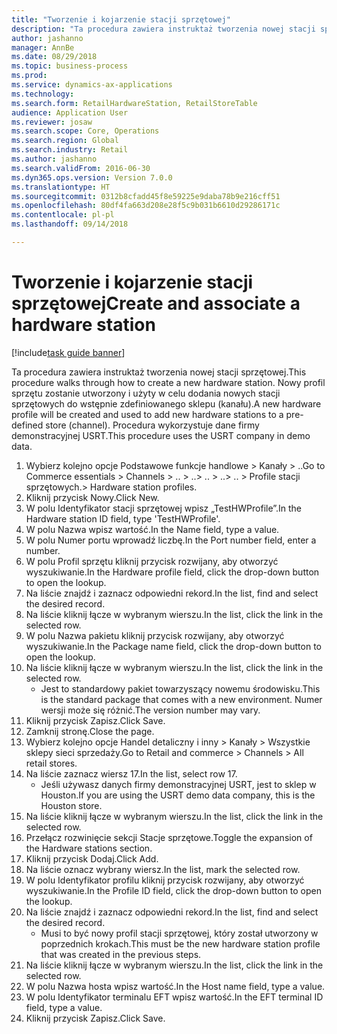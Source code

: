 ```yaml
--- 
title: "Tworzenie i kojarzenie stacji sprzętowej"
description: "Ta procedura zawiera instruktaż tworzenia nowej stacji sprzętowej."
author: jashanno
manager: AnnBe
ms.date: 08/29/2018
ms.topic: business-process
ms.prod: 
ms.service: dynamics-ax-applications
ms.technology: 
ms.search.form: RetailHardwareStation, RetailStoreTable
audience: Application User
ms.reviewer: josaw
ms.search.scope: Core, Operations
ms.search.region: Global
ms.search.industry: Retail
ms.author: jashanno
ms.search.validFrom: 2016-06-30
ms.dyn365.ops.version: Version 7.0.0
ms.translationtype: HT
ms.sourcegitcommit: 0312b8cfadd45f8e59225e9daba78b9e216cff51
ms.openlocfilehash: 80df4fa663d208e28f5c9b031b6610d29286171c
ms.contentlocale: pl-pl
ms.lasthandoff: 09/14/2018

---
```

# <a name="create-and-associate-a-hardware-station"></a><span data-ttu-id="160bb-103">Tworzenie i kojarzenie stacji sprzętowej</span><span class="sxs-lookup"><span data-stu-id="160bb-103">Create and associate a hardware station</span></span>

[!include[task guide banner](../includes/task-guide-banner.md)]

<span data-ttu-id="160bb-104">Ta procedura zawiera instruktaż tworzenia nowej stacji sprzętowej.</span><span class="sxs-lookup"><span data-stu-id="160bb-104">This procedure walks through how to create a new hardware station.</span></span> <span data-ttu-id="160bb-105">Nowy profil sprzętu zostanie utworzony i użyty w celu dodania nowych stacji sprzętowych do wstępnie zdefiniowanego sklepu (kanału).</span><span class="sxs-lookup"><span data-stu-id="160bb-105">A new hardware profile will be created and used to add new hardware stations to a pre-defined store (channel).</span></span> <span data-ttu-id="160bb-106">Procedura wykorzystuje dane firmy demonstracyjnej USRT.</span><span class="sxs-lookup"><span data-stu-id="160bb-106">This procedure uses the USRT company in demo data.</span></span>

1. <span data-ttu-id="160bb-107">Wybierz kolejno opcje Podstawowe funkcje handlowe > Kanały > ..</span><span class="sxs-lookup"><span data-stu-id="160bb-107">Go to Commerce essentials > Channels > ..</span></span> <span data-ttu-id="160bb-108">> ..</span><span class="sxs-lookup"><span data-stu-id="160bb-108">> ..</span></span> <span data-ttu-id="160bb-109">> ..</span><span class="sxs-lookup"><span data-stu-id="160bb-109">> ..</span></span> <span data-ttu-id="160bb-110">> Profile stacji sprzętowych.</span><span class="sxs-lookup"><span data-stu-id="160bb-110">> Hardware station profiles.</span></span>
2. <span data-ttu-id="160bb-111">Kliknij przycisk Nowy.</span><span class="sxs-lookup"><span data-stu-id="160bb-111">Click New.</span></span>
3. <span data-ttu-id="160bb-112">W polu Identyfikator stacji sprzętowej wpisz „TestHWProfile”.</span><span class="sxs-lookup"><span data-stu-id="160bb-112">In the Hardware station ID field, type 'TestHWProfile'.</span></span>
4. <span data-ttu-id="160bb-113">W polu Nazwa wpisz wartość.</span><span class="sxs-lookup"><span data-stu-id="160bb-113">In the Name field, type a value.</span></span>
5. <span data-ttu-id="160bb-114">W polu Numer portu wprowadź liczbę.</span><span class="sxs-lookup"><span data-stu-id="160bb-114">In the Port number field, enter a number.</span></span>
6. <span data-ttu-id="160bb-115">W polu Profil sprzętu kliknij przycisk rozwijany, aby otworzyć wyszukiwanie.</span><span class="sxs-lookup"><span data-stu-id="160bb-115">In the Hardware profile field, click the drop-down button to open the lookup.</span></span>
7. <span data-ttu-id="160bb-116">Na liście znajdź i zaznacz odpowiedni rekord.</span><span class="sxs-lookup"><span data-stu-id="160bb-116">In the list, find and select the desired record.</span></span>
8. <span data-ttu-id="160bb-117">Na liście kliknij łącze w wybranym wierszu.</span><span class="sxs-lookup"><span data-stu-id="160bb-117">In the list, click the link in the selected row.</span></span>
9. <span data-ttu-id="160bb-118">W polu Nazwa pakietu kliknij przycisk rozwijany, aby otworzyć wyszukiwanie.</span><span class="sxs-lookup"><span data-stu-id="160bb-118">In the Package name field, click the drop-down button to open the lookup.</span></span>
10. <span data-ttu-id="160bb-119">Na liście kliknij łącze w wybranym wierszu.</span><span class="sxs-lookup"><span data-stu-id="160bb-119">In the list, click the link in the selected row.</span></span>
    * <span data-ttu-id="160bb-120">Jest to standardowy pakiet towarzyszący nowemu środowisku.</span><span class="sxs-lookup"><span data-stu-id="160bb-120">This is the standard package that comes with a new environment.</span></span> <span data-ttu-id="160bb-121">Numer wersji może się różnić.</span><span class="sxs-lookup"><span data-stu-id="160bb-121">The version number may vary.</span></span>  
11. <span data-ttu-id="160bb-122">Kliknij przycisk Zapisz.</span><span class="sxs-lookup"><span data-stu-id="160bb-122">Click Save.</span></span>
12. <span data-ttu-id="160bb-123">Zamknij stronę.</span><span class="sxs-lookup"><span data-stu-id="160bb-123">Close the page.</span></span>
13. <span data-ttu-id="160bb-124">Wybierz kolejno opcje Handel detaliczny i inny > Kanały > Wszystkie sklepy sieci sprzedaży.</span><span class="sxs-lookup"><span data-stu-id="160bb-124">Go to Retail and commerce > Channels > All retail stores.</span></span>
14. <span data-ttu-id="160bb-125">Na liście zaznacz wiersz 17.</span><span class="sxs-lookup"><span data-stu-id="160bb-125">In the list, select row 17.</span></span>
    * <span data-ttu-id="160bb-126">Jeśli używasz danych firmy demonstracyjnej USRT, jest to sklep w Houston.</span><span class="sxs-lookup"><span data-stu-id="160bb-126">If you are using the USRT demo data company, this is the Houston store.</span></span>  
15. <span data-ttu-id="160bb-127">Na liście kliknij łącze w wybranym wierszu.</span><span class="sxs-lookup"><span data-stu-id="160bb-127">In the list, click the link in the selected row.</span></span>
16. <span data-ttu-id="160bb-128">Przełącz rozwinięcie sekcji Stacje sprzętowe.</span><span class="sxs-lookup"><span data-stu-id="160bb-128">Toggle the expansion of the Hardware stations section.</span></span>
17. <span data-ttu-id="160bb-129">Kliknij przycisk Dodaj.</span><span class="sxs-lookup"><span data-stu-id="160bb-129">Click Add.</span></span>
18. <span data-ttu-id="160bb-130">Na liście oznacz wybrany wiersz.</span><span class="sxs-lookup"><span data-stu-id="160bb-130">In the list, mark the selected row.</span></span>
19. <span data-ttu-id="160bb-131">W polu Identyfikator profilu kliknij przycisk rozwijany, aby otworzyć wyszukiwanie.</span><span class="sxs-lookup"><span data-stu-id="160bb-131">In the Profile ID field, click the drop-down button to open the lookup.</span></span>
20. <span data-ttu-id="160bb-132">Na liście znajdź i zaznacz odpowiedni rekord.</span><span class="sxs-lookup"><span data-stu-id="160bb-132">In the list, find and select the desired record.</span></span>
    * <span data-ttu-id="160bb-133">Musi to być nowy profil stacji sprzętowej, który został utworzony w poprzednich krokach.</span><span class="sxs-lookup"><span data-stu-id="160bb-133">This must be the new hardware station profile that was created in the previous steps.</span></span>  
21. <span data-ttu-id="160bb-134">Na liście kliknij łącze w wybranym wierszu.</span><span class="sxs-lookup"><span data-stu-id="160bb-134">In the list, click the link in the selected row.</span></span>
22. <span data-ttu-id="160bb-135">W polu Nazwa hosta wpisz wartość.</span><span class="sxs-lookup"><span data-stu-id="160bb-135">In the Host name field, type a value.</span></span>
23. <span data-ttu-id="160bb-136">W polu Identyfikator terminalu EFT wpisz wartość.</span><span class="sxs-lookup"><span data-stu-id="160bb-136">In the EFT terminal ID field, type a value.</span></span>
24. <span data-ttu-id="160bb-137">Kliknij przycisk Zapisz.</span><span class="sxs-lookup"><span data-stu-id="160bb-137">Click Save.</span></span>


